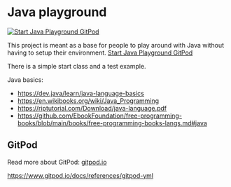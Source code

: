 # Java playground

[![Start Java Playground GitPod](https://gitpod.io/button/open-in-gitpod.svg)](https://gitpod.io/#https://github.com/marianabocoi/java-playground)

This project is meant as a base for people to play around with Java without having to setup their environment. [Start Java Playground GitPod](https://gitpod.io/#https://github.com/marianabocoi/java-playground)

There is a simple start class and a test example.

Java basics: 
- https://dev.java/learn/java-language-basics 
- https://en.wikibooks.org/wiki/Java_Programming
- https://riptutorial.com/Download/java-language.pdf
- https://github.com/EbookFoundation/free-programming-books/blob/main/books/free-programming-books-langs.md#java


## GitPod
Read more about GitPod: [gitpod.io](https://www.gitpod.io)

https://www.gitpod.io/docs/references/gitpod-yml
